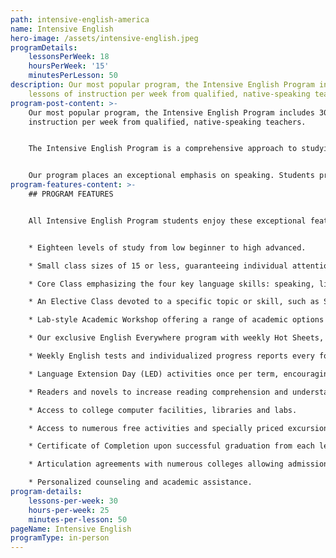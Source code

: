 ```yaml
---
path: intensive-english-america
name: Intensive English
hero-image: /assets/intensive-english.jpeg
programDetails:
    lessonsPerWeek: 18
    hoursPerWeek: '15'
    minutesPerLesson: 50
description: Our most popular program, the Intensive English Program includes 30
    lessons of instruction per week from qualified, native-speaking teachers.
program-post-content: >-
    Our most popular program, the Intensive English Program includes 30 lessons of
    instruction per week from qualified, native-speaking teachers.


    The Intensive English Program is a comprehensive approach to studying English. You'll have the advantage of three different classes: an integrated Core Class at one of 18 FLS levels, a focused elective class covering a specific skill or topic and an Academic Workshop to round out your school day.


    Our program places an exceptional emphasis on speaking. Students practice speaking skills frequently in class, receiving regular guidance and correction from their instructor.
program-features-content: >-
    ## PROGRAM FEATURES


    All Intensive English Program students enjoy these exceptional features:


    * Eighteen levels of study from low beginner to high advanced.

    * Small class sizes of 15 or less, guaranteeing individual attention from your teacher.

    * Core Class emphasizing the four key language skills: speaking, listening, reading and writing

    * An Elective Class devoted to a specific topic or skill, such as Slang, Business English, American Culture, Public Speaking, Grammar, or Composition.

    * Lab-style Academic Workshop offering a range of academic options each week, including Pronunciation Clinics, Conversation Clubs, Homework Labs, Computer Labs, and more.

    * Our exclusive English Everywhere program with weekly Hot Sheets, involving your host family, activity guides and FLS staff in your learning process.

    * Weekly English tests and individualized progress reports every four weeks.

    * Language Extension Day (LED) activities once per term, encouraging students to use English in new settings and contexts.

    * Readers and novels to increase reading comprehension and understanding of American culture (for High Beginner and above).

    * Access to college computer facilities, libraries and labs.

    * Access to numerous free activities and specially priced excursions.

    * Certificate of Completion upon successful graduation from each level.

    * Articulation agreements with numerous colleges allowing admission without a TOEFL score based on completion of the designated FLS level.

    * Personalized counseling and academic assistance.
program-details:
    lessons-per-week: 30
    hours-per-week: 25
    minutes-per-lesson: 50
pageName: Intensive English
programType: in-person
---
```

